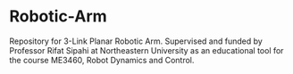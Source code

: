 # Robotic-Arm
Repository for 3-Link Planar Robotic Arm. Supervised and funded by Professor Rifat Sipahi at Northeastern University as an educational tool for the course ME3460, Robot Dynamics and Control.
